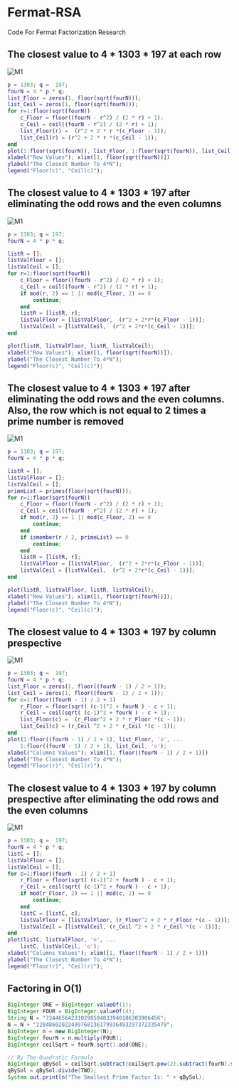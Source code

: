 # Fermat-RSA
Code For Fermat Factorization Research


## The closest value to 4 * 1303 * 197 at each row 

![M1](./plot1.svg)

```matlab
p = 1303; q =  197;
fourN = 4 * p * q;
list_Floor = zeros(1, floor(sqrt(fourN)));
list_Ceil = zeros(1, floor(sqrt(fourN)));
for r=1:floor(sqrt(fourN))
    c_Floor = floor((fourN - r^2) / (2 * r) + 1); 
    c_Ceil = ceil((fourN - r^2) / (2 * r) + 1);
    list_Floor(r) =  (r^2 + 2 * r *(c_Floor - 1));
    list_Ceil(r) = (r^2 + 2 * r *(c_Ceil - 1));
end
plot(1:floor(sqrt(fourN)), list_Floor, 1:floor(sqrt(fourN)), list_Ceil);
xlabel("Row Values"); xlim([1, floor(sqrt(fourN))])
ylabel("The Closest Number To 4*N");
legend("Floor(c)", "Ceil(c)");
```


## The closest value to 4 * 1303 * 197 after eliminating the odd rows and the even columns

![M1](./plot2.svg)

```matlab
p = 1303; q = 197;
fourN = 4 * p * q;

listR = [];
listValFloor = [];
listValCeil = [];
for r=1:floor(sqrt(fourN))
    c_Floor = floor((fourN - r^2) / (2 * r) + 1);
    c_Ceil = ceil((fourN - r^2) / (2 * r) + 1);
    if mod(r, 2) == 1 || mod(c_Floor, 2) == 0
        continue;
    end
    listR = [listR, r];
    listValFloor = [listValFloor,  (r^2 + 2*r*(c_Floor - 1))];
    listValCeil = [listValCeil,  (r^2 + 2*r*(c_Ceil - 1))];
end

plot(listR, listValFloor, listR, listValCeil);
xlabel("Row Values"); xlim([1, floor(sqrt(fourN))]);
ylabel("The Closest Number To 4*N");
legend("Floor(c)", "Ceil(c)");
```


## The closest value to 4 * 1303 * 197  after eliminating the odd rows and the even columns. Also, the row which is not equal to 2 times a prime number is removed

![M1](./plot3.svg)

```matlab
p = 1303; q = 197;
fourN = 4 * p * q;

listR = [];
listValFloor = [];
listValCeil = [];
primeList = primes(floor(sqrt(fourN)));
for r=1:floor(sqrt(fourN))
    c_Floor = floor((fourN - r^2) / (2 * r) + 1);
    c_Ceil = ceil((fourN - r^2) / (2 * r) + 1);
    if mod(r, 2) == 1 || mod(c_Floor, 2) == 0
        continue;
    end
    if ismember(r / 2, primeList) == 0
        continue;
    end
    listR = [listR, r];
    listValFloor = [listValFloor,  (r^2 + 2*r*(c_Floor - 1))];
    listValCeil = [listValCeil,  (r^2 + 2*r*(c_Ceil - 1))];
end

plot(listR, listValFloor, listR, listValCeil);
xlabel("Row Values"); xlim([1, floor(sqrt(fourN))]);
ylabel("The Closest Number To 4*N");
legend("Floor(c)", "Ceil(c)");
```


## The closest value to 4 * 1303 * 197 by column prespective

![M1](./plot4.svg)

```matlab
p = 1303; q =  197;
fourN = 4 * p * q;
list_Floor = zeros(1, floor((fourN - 1) / 2 + 1));
list_Ceil = zeros(1, floor((fourN - 1) / 2 + 1));
for c=1:floor((fourN - 1) / 2 + 1)
    r_Floor = floor(sqrt( (c-1)^2 + fourN ) - c + 1); 
    r_Ceil = ceil(sqrt( (c-1)^2 + fourN ) - c + 1);
    list_Floor(c) =  (r_Floor^2 + 2 * r_Floor *(c - 1));
    list_Ceil(c) = (r_Ceil ^2 + 2 * r_Ceil *(c - 1));
end
plot(1:floor((fourN - 1) / 2 + 1), list_Floor, 'o', ...
    1:floor((fourN - 1) / 2 + 1), list_Ceil, 'o');
xlabel("Columns Values"); xlim([1, floor((fourN - 1) / 2 + 1)])
ylabel("The Closest Number To 4*N");
legend("Floor(r)", "Ceil(r)");
```


## The closest value to 4 * 1303 * 197 by column prespective after eliminating the odd rows and the even columns 

![M1](./plot5.svg)

```matlab
p = 1303; q =  197;
fourN = 4 * p * q;
listC = [];
listValFloor = [];
listValCeil = [];
for c=1:floor((fourN - 1) / 2 + 1)
    r_Floor = floor(sqrt( (c-1)^2 + fourN ) - c + 1); 
    r_Ceil = ceil(sqrt( (c-1)^2 + fourN ) - c + 1);
    if mod(r_Floor, 2) == 1 || mod(c, 2) == 0
        continue;
    end
    listC = [listC, c];
    listValFloor = [listValFloor, (r_Floor^2 + 2 * r_Floor *(c - 1))];
    listValCeil = [listValCeil, (r_Ceil ^2 + 2 * r_Ceil *(c - 1))];
end
plot(listC, listValFloor, 'o', ...
    listC, listValCeil, 'o');
xlabel("Columns Values"); xlim([1, floor((fourN - 1) / 2 + 1)])
ylabel("The Closest Number To 4*N");
legend("Floor(r)", "Ceil(r)");
```


## Factoring in O(1)
```java
BigInteger ONE = BigInteger.valueOf(1);
BigInteger FOUR = BigInteger.valueOf(4);
String N = "734465642310298504833940186303906456";
N = N + "22848602022499768136179936493297372335479";
BigInteger n = new BigInteger(N);
BigInteger fourN = n.multiply(FOUR);
BigInteger ceilSqrt = fourN.sqrt().add(ONE);

// By The Quadratic Formula
BigInteger qBySol = ceilSqrt.subtract(ceilSqrt.pow(2).subtract(fourN).sqrt());
qBySol = qBySol.divide(TWO);
System.out.println("The Smallest Prime Factor Is: " + qBySol);
```
